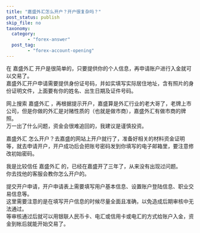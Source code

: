 ```yaml
---
title: "嘉盛外汇怎么开户？开户很复杂吗？"
post_status: publish
skip_file: no
taxonomy:
  category:
        - "forex-answer"
  post_tag:
        - "forex-account-opening"
---
```


在 嘉盛外汇 开户是很简单的，只要提供你的个人信息，再申请账户进行入金就可以交易了。  
嘉盛外汇开户申请需要提供身份证号码，并如实填写实际居住地址，含有照片的身份证明文件，上面要有你的姓名、出生日期及证件号码。

网上搜索 嘉盛外汇 ，再根据提示开户，嘉盛算是外汇行业的老大哥了，老牌上市公司，但是你做的外汇是对赌性质的（也就是做市商），嘉盛外汇有做市商的牌照。  
万一出了什么问题，资金会很难追回的，我建议是谨慎投资。

嘉盛外汇 怎么开户？去嘉盛的网站上开户就行了，准备好相关的材料资金证明等，就去申请开户，开户成功后会把账号密码发到你填写的电子邮箱里，要注意修改初始密码。

我是比较信任 嘉盛外汇 的，已经在嘉盛开了三年了，从来没有出现过问题。  
你去找他的客服会教你怎么开户的。

提交开户申请，开户申请表上需要填写用户基本信息、设置账户登陆信息、职业交易信息等。  
这里需要注意的是在填写开户信息的时候尽量全面且准确，以免造成后期审核中无法通过。  
等审核通过后就可以用银联人民币卡、电汇或信用卡或电汇的方式给账户入金，资金到帐后就能开始交易了。
